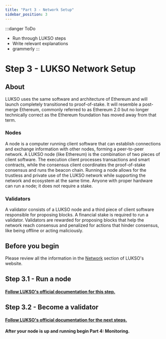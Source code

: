 ```yaml
---
title: "Part 3 - Network Setup"
sidebar_position: 3
---
```

:::danger ToDo
- Run through LUKSO steps
- Write relevant explanations
- grammerly
:::
# Step 3 - LUKSO Network Setup

## About 

LUKSO uses the same software and architecture of Ethereum and will launch completely transitioned to proof-of-stake. It will resemble a post-merge Ethereum, commonly referred to as Ethereum 2.0 but no longer technically correct as the Ethereum foundation has moved away from that term.

### Nodes

A node is a computer running client software that can establish connections and exchange information with other nodes, forming a peer-to-peer network. A LUKSO node (like Ethereum) is the combination of two pieces of client software. The execution client processes transactions and smart contracts, while the consensus client coordinates the proof-of-stake consensus and runs the beacon chain. Running a node allows for the trustless and private use of the LUKSO network while supporting the network and ecosystem at the same time. Anyone with proper hardware can run a node; it does not require a stake.

### Validators

A validator consists of a LUKSO node and a third piece of client software responsible for proposing blocks. A financial stake is required to run a validator. Validators are rewarded for proposing blocks that help the network reach consensus and penalized for actions that hinder consensus, like being offline or acting maliciously.

## Before you begin

Please review all the information in the [Network](https://docs.lukso.tech/networks/l16-testnet/) section of LUKSO's website.

## Step 3.1 - Run a node
#### [Follow LUKSO's official documentation for this step.](https://docs.lukso.tech/networks/l16-testnet/run-node)

## Step 3.2 - Become a validator

#### [Follow LUKSO's official documentation for the next steps.](https://docs.lukso.tech/networks/l16-testnet/become-validator)


#### After your node is up and running begin Part 4: Monitoring.

